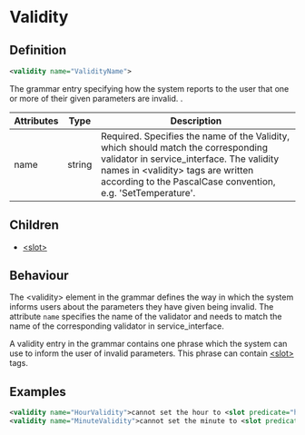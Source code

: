 <span style="font-size: 2em">**Validity**</span>
## Definition
```xml
<validity name="ValidityName">
```

The grammar entry specifying how the system reports to the user that one or more of their given parameters are invalid. .

| Attributes | Type | Description |
| --- | --- | --- |
| name | string |  Required. Specifies the name of the Validity, which should match the corresponding validator in service_interface. The validity names in <validity\> tags are written according to the PascalCase convention, e.g. 'SetTemperature'. |

## Children

- [<slot\>](/tdm_documentation/grammar/children/slot)

## Behaviour

The <validity\> element in the grammar defines the way in which the system informs users about the parameters they have given being invalid. The attribute `name` specifies the name of the validator and needs to match the name of the corresponding validator in service_interface.

A validity entry in the grammar contains one phrase which the system can use to inform the user of invalid parameters. This phrase can contain [<slot\>](/tdm_documentation/grammar/children/slot) tags.

## Examples

```xml
<validity name="HourValidity">cannot set the hour to <slot predicate="hour_to_set"/>.</validity>
<validity name="MinuteValidity">cannot set the minute to <slot predicate="minute_to_set"/>.</validity>
```
